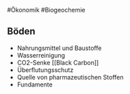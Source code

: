 #Ökonomik #Biogeochemie 

## Böden

- Nahrungsmittel und Baustoffe
- Wasserreinigung 
- CO2-Senke [[Black Carbon]]
- Überflutungsschutz
- Quelle von pharmazeutischen Stoffen
- Fundamente